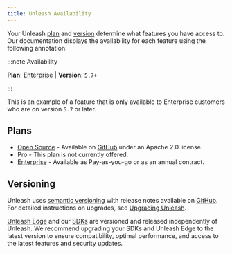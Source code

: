 ```yaml
---
title: Unleash Availability
---
```


Your Unleash [plan](#plans) and [version](#versioning) determine what features you have access to. Our documentation displays the availability for each feature using the following annotation:

:::note Availability

**Plan**: [Enterprise](https://www.getunleash.io/pricing) | **Version**: `5.7+`

:::

This is an example of a feature that is only available to Enterprise customers who are on version `5.7` or later.

## Plans

- [Open Source](https://www.getunleash.io/pricing) - Available on [GitHub](https://github.com/Unleash/unleash) under an Apache 2.0 license.
- Pro - This plan is not currently offered.
- [Enterprise](https://www.getunleash.io/pricing) - Available as Pay-as-you-go or as an annual contract.

## Versioning

Unleash uses [semantic versioning](https://semver.org/) with release notes available on [GitHub](https://github.com/Unleash/unleash/releases). For detailed instructions on upgrades, see [Upgrading Unleash](../using-unleash/deploy/upgrading-unleash).

[Unleash Edge](https://github.com/Unleash/unleash-edge) and our [SDKs](/reference/sdks) are versioned and released independently of Unleash. We recommend upgrading your SDKs and Unleash Edge to the latest version to ensure compatibility, optimal performance, and access to the latest features and security updates.
